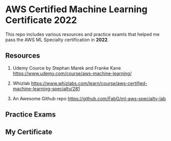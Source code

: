 # AWS Certified Machine Learning Certificate 2022

 This repo includes various resources and practice examls that helped me pass the AWS ML Specialty certification in **2022**.
## Resources

1. Udemy Cource by Stephan Marek and Franke Kane
https://www.udemy.com/course/aws-machine-learning/

2. Whizlab
https://www.whizlabs.com/learn/course/aws-certified-machine-learning-specialty/281


3. An Awesome Github repo 
https://github.com/FabG/ml-aws-specialty-lab



## Practice Exams



## My Certificate
